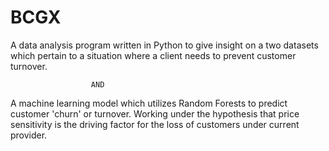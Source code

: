 # BCGX


A data analysis program written in Python to give insight on a two datasets which pertain to a situation where a client needs to prevent customer turnover. 

                      AND 

A machine learning model which utilizes Random Forests to predict customer 'churn' or turnover. Working under the hypothesis that price sensitivity is the driving factor for the loss of customers under current provider.
